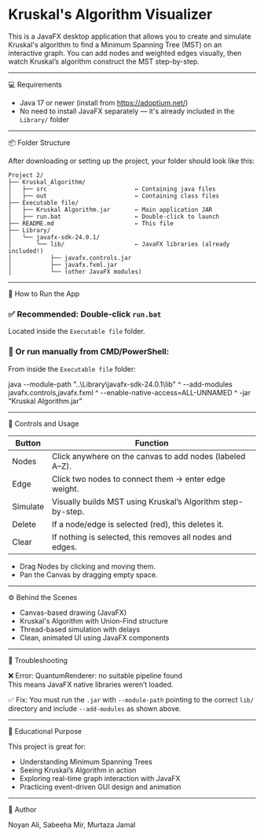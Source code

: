 # Kruskal's Algorithm Visualizer

This is a JavaFX desktop application that allows you to create and simulate Kruskal's algorithm to find a Minimum Spanning Tree (MST) on an interactive graph. You can add nodes and weighted edges visually, then watch Kruskal’s algorithm construct the MST step-by-step.

---

💻 Requirements

- Java 17 or newer (install from https://adoptium.net/)
- No need to install JavaFX separately — it's already included in the `Library/` folder

---

📦 Folder Structure

After downloading or setting up the project, your folder should look like this:

```
Project 2/
├── Kruskal_Algorithm/
│   ├── src                         ← Containing java files
│   ├── out                         ← Containing class files
├── Executable file/
│   ├── Kruskal Algorithm.jar       ← Main application JAR
│   ├── run.bat                     ← Double-click to launch
├── README.md                       ← This file
├── Library/
│   └── javafx-sdk-24.0.1/
│       └── lib/                    ← JavaFX libraries (already included!)
│           ├── javafx.controls.jar
│           ├── javafx.fxml.jar
│           └── (other JavaFX modules)
```



---

🚀 How to Run the App

### ✅ Recommended: Double-click `run.bat`

Located inside the `Executable file` folder.

### 🔧 Or run manually from CMD/PowerShell:

From inside the `Executable file` folder:

java --module-path "..\Library\javafx-sdk-24.0.1\lib" ^
     --add-modules javafx.controls,javafx.fxml ^
     --enable-native-access=ALL-UNNAMED ^
     -jar "Kruskal Algorithm.jar"

---

📌 Controls and Usage

| Button     | Function                                                                 |
|------------|--------------------------------------------------------------------------|
| Nodes      | Click anywhere on the canvas to add nodes (labeled A–Z).                |
| Edge       | Click two nodes to connect them → enter edge weight.                    |
| Simulate   | Visually builds MST using Kruskal’s Algorithm step-by-step.             |
| Delete     | If a node/edge is selected (red), this deletes it.                      |
| Clear      | If nothing is selected, this removes all nodes and edges.               |

- Drag Nodes by clicking and moving them.
- Pan the Canvas by dragging empty space.

---

⚙️ Behind the Scenes

- Canvas-based drawing (JavaFX)
- Kruskal's Algorithm with Union-Find structure
- Thread-based simulation with delays
- Clean, animated UI using JavaFX components

---

🧪 Troubleshooting

❌ Error: QuantumRenderer: no suitable pipeline found  
This means JavaFX native libraries weren’t loaded.

✅ Fix: You must run the `.jar` with `--module-path` pointing to the correct `lib/` directory and include `--add-modules` as shown above.

---

🧠 Educational Purpose

This project is great for:

- Understanding Minimum Spanning Trees
- Seeing Kruskal’s Algorithm in action
- Exploring real-time graph interaction with JavaFX
- Practicing event-driven GUI design and animation

---

👤 Author

Noyan Ali, Sabeeha Mir, Murtaza Jamal
